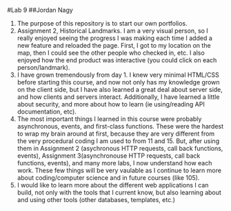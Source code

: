 #Lab 9
##Jordan Nagy

1. The purpose of this repository is to start our own portfolios.
2. Assignment 2, Historical Landmarks. I am a very visual person, so I really enjoyed seeing the progress I was making each time I added a new feature and reloaded the page. First, I got to my location on the map, then I could see the other people who checked in, etc. I also enjoyed how the end product was interactive (you could click on each person/landmark).
3. I have grown tremendously from day 1. I knew very minimal HTML/CSS before starting this course, and now not only has my knowledge grown on the client side, but I have also learned a great deal about server side, and how clients and servers interact. Additionally, I have learned a little about security, and more about how to learn (ie using/reading API documentation, etc).
4. The most important things I learned in this course were probably asynchronous, events, and first-class functions. These were the hardest to wrap my brain around at first, because they are very different from the very procedural coding I am used to from 11 and 15. But, after using them in Assignment 2 (asychronous HTTP requests, call back functions, events), Assignment 3(asynchronouse HTTP requests, call back functions, events), and many more labs, I now understand how each work. These few things will be very vaulable as I continue to learn more about coding/computer science and in future courses (like 105).
5. I would like to learn more about the different web applications I can build, not only with the tools that I current know, but also learning about and using other tools (other databases, templates, etc.)